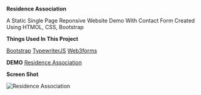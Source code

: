 **Residence Association**

A Static Single Page Reponsive Website Demo With Contact Form Created Using HTMOL, CSS, Bootstrap

**Things Used In This Project**

[Bootstrap](https://getbootstrap.com/)
[TypewriterJS](https://safi.me.uk/typewriterjs/)
[Web3forms](https://web3forms.com/)

**DEMO**
[Residence Association](https://dheerajtp.github.io/Residence-Association/)

**Screen Shot**

![Residence Association](https://i.ibb.co/HPCbBdp/residence.png)
